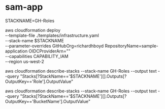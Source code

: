 # sam-app

STACKNAME=GH-Roles

aws cloudformation deploy \
  --template-file ./templates/infrastructure.yaml \
  --stack-name $STACKNAME \
  --parameter-overrides GitHubOrg=richardhboyd RepositoryName=sample-application OIDCProviderArn=""\
  --capabilities CAPABILITY_IAM \
  --region us-west-2

aws cloudformation describe-stacks --stack-name GH-Roles --output text --query "Stacks[?StackName=='$STACKNAME'][].Outputs[?OutputKey=='Role'].OutputValue"

aws cloudformation describe-stacks --stack-name GH-Roles --output text --query "Stacks[?StackName=='$STACKNAME'][].Outputs[?OutputKey=='BucketName'].OutputValue"